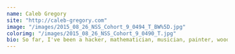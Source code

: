 ```yaml
---
name: Caleb Gregory
site: "http://caleb-gregory.com"
image: "/images/2015_08_26_NSS_Cohort_9_0494_T_BW%5D.jpg"
colorimg: "/images/2015_08_26_NSS_Cohort_9_0490_T.jpg"
bio: So far, I've been a hacker, mathematician, musician, painter, woodworker, and writer. I'm excited by difficult problems and live most in response to challenges. Cheers!
---
```

